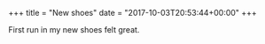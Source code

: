 +++
title = "New shoes"
date = "2017-10-03T20:53:44+00:00"
+++

First run in my new shoes felt great.
			